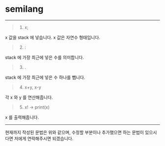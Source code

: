 # semilang

- - -

> 1. x;

x 값을 stack 에 넣습니다.
x 값은 자연수 형태입니다.

> 2. :

stack 에 가장 최근에 넣은 수를 의미합니다.

> 3. .

stack 에 가장 최근에 넣은 수 하나를 뺍니다.

> 4. x+y, x-y

각 x 와 y 를 연산해줍니다.

> 5. x! -> print(x)

x 를 출력해줍니다.

- - -

현재까지 작성된 문법은 위와 같으며, 수정할 부분이나 추가했으면 하는 문법이 있으시다면
저에게 연락해주시면 되겠습니다.
